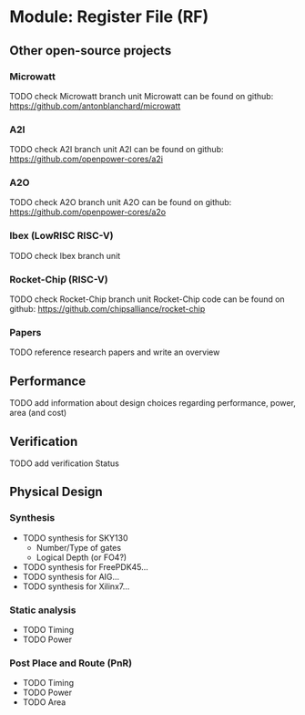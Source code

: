 # Module: Register File (RF)


## Other open-source projects

### Microwatt
TODO check Microwatt branch unit
Microwatt can be found on github: https://github.com/antonblanchard/microwatt

### A2I
TODO check A2I branch unit
A2I can be found on github: https://github.com/openpower-cores/a2i

### A2O
TODO check A2O branch unit
A2O can be found on github: https://github.com/openpower-cores/a2o

### Ibex (LowRISC RISC-V)
TODO check Ibex branch unit

### Rocket-Chip (RISC-V)
TODO check Rocket-Chip branch unit
Rocket-Chip code can be found on github: https://github.com/chipsalliance/rocket-chip

### Papers
TODO reference research papers and write an overview

## Performance
TODO add information about design choices regarding performance, power, area (and cost)

## Verification
TODO add verification Status

## Physical Design
### Synthesis
- TODO synthesis for SKY130
    - Number/Type of gates
    - Logical Depth (or FO4?)
- TODO synthesis for FreePDK45...
- TODO synthesis for AIG...
- TODO synthesis for Xilinx7...

### Static analysis
- TODO Timing
- TODO Power

### Post Place and Route (PnR)
- TODO Timing
- TODO Power
- TODO Area
